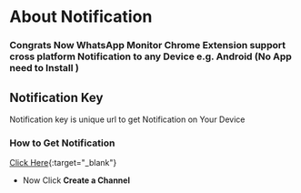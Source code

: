 # About Notification

### **Congrats Now WhatsApp Monitor Chrome Extension support cross platform Notification to any Device e.g. Android (No App need to Install )**




## Notification Key 

Notification key is unique url to get Notification on Your Device

### How to Get Notification

 [Click Here](https://notify.run/){:target="_blank"}
- Now Click **Create a Channel**
